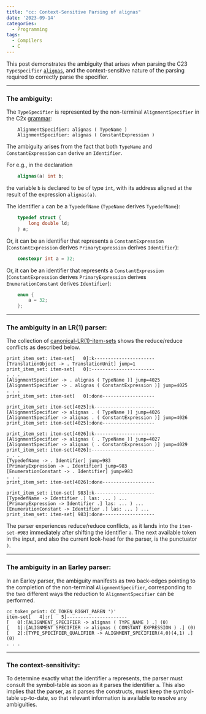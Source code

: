 ```yaml
---
title: "cc: Context-Sensitive Parsing of alignas"
date: '2023-09-14'
categories:
  - Programming
tags:
  - Compilers
  - C
---
```


This post demonstrates the ambiguity that arises when parsing the C23
`TypeSpecifier` [`alignas`](https://en.cppreference.com/w/c/language/_Alignas),
and the context-sensitive nature of the parsing required to correctly
parse the specifier.

---

### The ambiguity:

The `TypeSpecifier` is represented by the non-terminal `AlignmentSpecifier`
in the C2x [grammar](https://github.com/asurati/x24/blob/main/grammar.txt):

```
    AlignmentSpecifier: alignas ( TypeName )
    AlignmentSpecifier: alignas ( ConstantExpression )
```

The ambiguity arises from the fact that both `TypeName` and
`ConstantExpression` can derive an `Identifier`.

For e.g., in the declaration

```c
    alignas(a) int b;
```

the variable `b` is declared to be of type `int`, with its address aligned at
the result of the expression `alignas(a)`.

The identifier `a` can be a `TypedefName` (`TypeName` derives `TypedefName`):

```c
    typedef struct {
        long double ld;
    } a;
```

Or, it can be an identifier that represents a `ConstantExpression`
(`ConstantExpression` derives `PrimaryExpression` derives `Identifier`):

```c
    constexpr int a = 32;
```

Or, it can be an identifier that represents a `ConstantExpression`
(`ConstantExpression` derives `PrimaryExpression` derives
 `EnumerationConstant` derives `Identifier`):

```c
    enum {
        a = 32;
    };
```

---

### The ambiguity in an LR(1) parser:

The collection of [canonical-LR(1)-item-sets](/wip/data/lr1.item.sets.txt.gz)
shows the reduce/reduce conflicts as described below.

```
print_item_set: item-set[   0]:k----------------------
[TranslationObject -> . TranslationUnit] jump=1
print_item_set: item-set[   0]:-----------------------
. . .
[AlignmentSpecifier -> . alignas ( TypeName )] jump=4025
[AlignmentSpecifier -> . alignas ( ConstantExpression )] jump=4025
. . .
print_item_set: item-set[   0]:done-------------------
```

```
print_item_set: item-set[4025]:k----------------------
[AlignmentSpecifier -> alignas . ( TypeName )] jump=4026
[AlignmentSpecifier -> alignas . ( ConstantExpression )] jump=4026
print_item_set: item-set[4025]:done-------------------
```

```
print_item_set: item-set[4026]:k----------------------
[AlignmentSpecifier -> alignas ( . TypeName )] jump=4027
[AlignmentSpecifier -> alignas ( . ConstantExpression )] jump=4029
print_item_set: item-set[4026]:-----------------------
. . .
[TypedefName -> . Identifier] jump=983
[PrimaryExpression -> . Identifier] jump=983
[EnumerationConstant -> . Identifier] jump=983
. . .
print_item_set: item-set[4026]:done-------------------
```

```
print_item_set: item-set[ 983]:k----------------------
[TypedefName -> Identifier .] las: ... ) ...
[PrimaryExpression -> Identifier .] las: ... ) ...
[EnumerationConstant -> Identifier .] las: ... ) ...
print_item_set: item-set[ 983]:done-------------------
```

The parser experiences reduce/reduce conflicts, as it lands into the
`item-set-#983` immediately after shifting the identifier `a`. The next
available token in the input, and also the current look-head for the parser, is
the punctuator `)`.

---

### The ambiguity in an Earley parser:

In an Earley parser, the ambiguity manifests as two back-edges pointing to the
completion of the non-terminal `AlignmentSpecifier`, corresponding to the two
different ways the reduction to `AlignmentSpecifier` can be performed.

```
cc_token_print: CC_TOKEN_RIGHT_PAREN ')'
item-set[   4]:r[   5]----------------------
[   0]:[ALIGNMENT_SPECIFIER -> alignas ( TYPE_NAME ) .] (0)
[   1]:[ALIGNMENT_SPECIFIER -> alignas ( CONSTANT_EXPRESSION ) .] (0)
[   2]:[TYPE_SPECIFIER_QUALIFIER -> ALIGNMENT_SPECIFIER(4,0)(4,1) .] (0)
. . .
```

---

### The context-sensitivity:

To determine exactly what the identifier `a` represents, the parser must
consult the symbol-table as soon as it parses the identifier `a`.
This also implies that the parser, as it parses the constructs, must keep the
symbol-table up-to-date, so that relevant information is available to resolve
any ambiguities.
